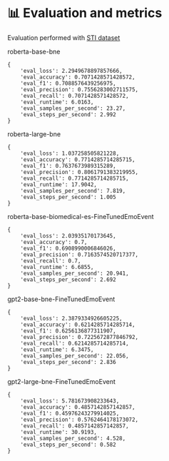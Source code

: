 # 📊 Evaluation and metrics

Evaluation performed with [STI dataset](./../datasets/sti/splits/es/test.tsv)

roberta-base-bne
```
{
    'eval_loss': 2.2949678897857666, 
    'eval_accuracy': 0.7071428571428572, 
    'eval_f1': 0.7088576439256975, 
    'eval_precision': 0.7556283002711575, 
    'eval_recall': 0.7071428571428572, 
    'eval_runtime': 6.0163, 
    'eval_samples_per_second': 23.27, 
    'eval_steps_per_second': 2.992
}
```

roberta-large-bne
```
{
    'eval_loss': 1.037258505821228, 
    'eval_accuracy': 0.7714285714285715, 
    'eval_f1': 0.7637673989315289, 
    'eval_precision': 0.8061791383219955, 
    'eval_recall': 0.7714285714285715, 
    'eval_runtime': 17.9042, 
    'eval_samples_per_second': 7.819, 
    'eval_steps_per_second': 1.005
}
```

roberta-base-biomedical-es-FineTunedEmoEvent
``` 
{
    'eval_loss': 2.03935170173645, 
    'eval_accuracy': 0.7, 
    'eval_f1': 0.6908990006846026, 
    'eval_precision': 0.7163574520717377, 
    'eval_recall': 0.7, 
    'eval_runtime': 6.6855, 
    'eval_samples_per_second': 20.941, 
    'eval_steps_per_second': 2.692
}
```

gpt2-base-bne-FineTunedEmoEvent
```
{
    'eval_loss': 2.3879334926605225, 
    'eval_accuracy': 0.6214285714285714, 
    'eval_f1': 0.6256136877311907, 
    'eval_precision': 0.7225672877846792, 
    'eval_recall': 0.6214285714285714, 
    'eval_runtime': 6.3475, 
    'eval_samples_per_second': 22.056, 
    'eval_steps_per_second': 2.836
}
```

gpt2-large-bne-FineTunedEmoEvent
```
{
    'eval_loss': 5.781673908233643, 
    'eval_accuracy': 0.4857142857142857, 
    'eval_f1': 0.45976243279914025, 
    'eval_precision': 0.5762464178173072, 
    'eval_recall': 0.4857142857142857, 
    'eval_runtime': 30.9193, 
    'eval_samples_per_second': 4.528, 
    'eval_steps_per_second': 0.582
}
```